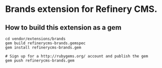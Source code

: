 # Brands extension for Refinery CMS.

## How to build this extension as a gem

    cd vendor/extensions/brands
    gem build refinerycms-brands.gemspec
    gem install refinerycms-brands.gem

    # Sign up for a http://rubygems.org/ account and publish the gem
    gem push refinerycms-brands.gem